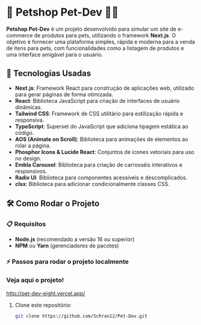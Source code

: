 # 🐾 **Petshop Pet-Dev** 🐶🐱

**Petshop Pet-Dev** é um projeto desenvolvido para simular um site de e-commerce de produtos para pets, utilizando o framework **Next.js**. O objetivo é fornecer uma plataforma simples, rápida e moderna para a venda de itens para pets, com funcionalidades como a listagem de produtos e uma interface amigável para o usuário.

## 🚀 Tecnologias Usadas

- **Next.js**: Framework React para construção de aplicações web, utilizado para gerar páginas de forma otimizada.
- **React**: Biblioteca JavaScript para criação de interfaces de usuário dinâmicas.
- **Tailwind CSS**: Framework de CSS utilitário para estilização rápida e responsiva.
- **TypeScript**: Superset do JavaScript que adiciona tipagem estática ao código.
- **AOS (Animate on Scroll)**: Biblioteca para animações de elementos ao rolar a página.
- **Phosphor Icons & Lucide React**: Conjuntos de ícones vetoriais para uso no design.
- **Embla Carousel**: Biblioteca para criação de carrosséis interativos e responsivos.
- **Radix UI**: Biblioteca para componentes acessíveis e descomplicados.
- **clsx**: Biblioteca para adicionar condicionalmente classes CSS.

## 🛠️ Como Rodar o Projeto

### 📋 Requisitos

- **Node.js** (recomendado a versão 16 ou superior)
- **NPM** ou **Yarn** (gerenciadores de pacotes)

### ⚡ Passos para rodar o projeto localmente

### Veja aqui o projeto!
http://pet-dev-eight.vercel.app/

1. Clone este repositório:

   ```bash
   git clone https://github.com/Schran12/Pet-Dev.git
